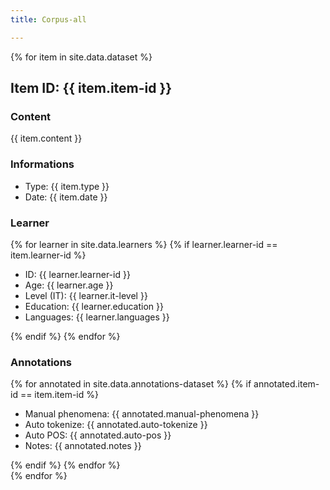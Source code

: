 ```yaml
---
title: Corpus-all

---
```


{% for item in site.data.dataset %}
  <div id="{{ item.item-id }}">
    <h2>Item ID: {{ item.item-id }}</h2>
    <h3>Content</h3>
    <p>{{ item.content }}</p>
    <h3>Informations</h3>
    <ul>
      <li>Type: {{ item.type }} </li>
      <li>Date: {{ item.date }} </li> 
    </ul>
    <h3>Learner</h3>
    {% for learner in site.data.learners %}
    {% if learner.learner-id == item.learner-id %}
    <ul>
      <li>ID: {{ learner.learner-id }}</li>
      <li>Age: {{ learner.age }}</li>
      <li>Level (IT):  	{{ learner.it-level }} </li>
      <li>Education: {{ learner.education }} </li>
      <li>Languages: {{ learner.languages }} </li>
    </ul>
    {% endif %}
    {% endfor %}
    <h3>Annotations</h3>
    {% for annotated in site.data.annotations-dataset %}
    {% if annotated.item-id == item.item-id %}
    <ul>
      <li>Manual phenomena: {{ annotated.manual-phenomena }}</li>
      <li>Auto tokenize: {{ annotated.auto-tokenize }}</li>
      <li>Auto POS: {{ annotated.auto-pos }}</li>
      <li>Notes: {{ annotated.notes }}</li>
    </ul>
    {% endif %}
    {% endfor %}
  </div>
{% endfor %}
